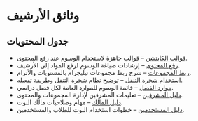 # وثائق الأرشيف

## جدول المحتويات

- [قوالب الكابتشن](caption_templates.md) – قوالب جاهزة لاستخدام الوسوم عند رفع المحتوى.
- [رفع المحتوى](content-upload.md) – إرشادات صياغة الوسوم لرفع المواد إلى الأرشيف.
- [ربط المجموعات](group-linking.md) – شرح ربط مجموعات تيليجرام بالمستويات والأترام.
- [استخدام شجرة التنقل](navigation_tree_usage.md) – توضيح نظام شجرة التنقل وطريقة تفعيله.
- [موارد الفصل](term-resources.md) – قائمة الوسوم للموارد العامة لكل فصل دراسي.
- [دليل المشرفين](moderators_guide_ar.md) – تعليمات المشرفين لإدارة المجموعات والمحتوى.
- [دليل المالك](owner-guide.md) – مهام وصلاحيات مالك البوت.
- [دليل المستخدمين](user_guide_ar.md) – خطوات استخدام البوت للطلاب والمستخدمين.

